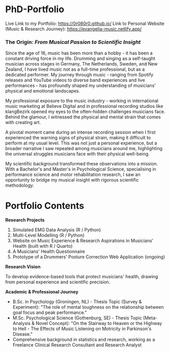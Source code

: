 # PhD-Portfolio

Live Link to my Portfolio: https://0r080r0.github.io/
Link to Personal Website (Music & Research Journey): https://evangelia-music.netlify.app/

### The Origin: *From Musical Passion to Scientific Insight*

Since the age of 16, music has been more than a hobby - it has been a constant driving force in my life. Drumming and singing as a self-taught musician across stages in Germany, The Netherlands, Sweden, and New Zealand, I have lived music not as a full-time professional, but as a dedicated performer. My journey through music - ranging from Spotify releases and YouTube videos to diverse band experiences and live performances - has profoundly shaped my understanding of musicians' physical and emotional landscapes.

My professional exposure to the music industry - working in international music marketing at Believe Digital and in professional recording studios like klangBezirk opened my eyes to the often-hidden challenges musicians face. Behind the glamour, I witnessed the physical and mental strain that comes with creating art.

A pivotal moment came during an intense recording session when I first experienced the warning signs of physical strain, making it difficult to perform at my usual level. This was not just a personal experience, but a broader narrative I saw repeated among musicians around me, highlighting the universal struggles musicians face with their physical well-being.

My scientific background transformed these observations into a mission. With a Bachelor's and Master's in Psychological Science, specialising in performance 
science and motor rehabilitation research, I saw an opportunity to bridge my musical insight with rigorous scientific methodology.

# Portfolio Contents

**Research Projects**
1. Simulated EMG Data Analysis (R / Python)
2. Multi-Level Modelling (R / Python)
3. Website on Music Experience & Research Aspirations in Musicians' Health (built with R / Quarto)
4. A Musicians' Health Questionnaire
5. Prototype of a Drummers' Posture Correction Web Application (ongoing)

**Research Vision**

To develop evidence-based tools that protect musicians' health, drawing from personal experience and scientific precision.

**Academic & Professional Journey**
* B.Sc. in Psychology (Groningen, NL) - Thesis Topic (Survey & Experiment): "The role of mental toughness on the relationship between goal focus and peak performance."
* M.Sc. Psychological Science (Gothenburg, SE) - Thesis Topic (Meta-Analysis & Novel Concept): "On the Stairway to Heaven or the Highway to Hell - The Effects of Music Listening on Motricity in Parkinson's Disease."
* Comprehensive background in statistics and research, working as a Freelance Clinical Research Consultant and Research Analyst
